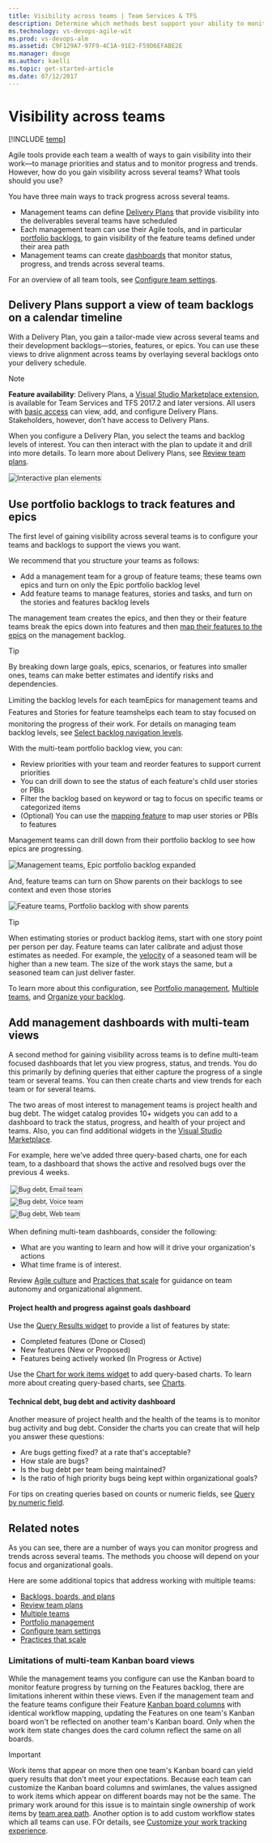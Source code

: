 ```yaml
---
title: Visibility across teams | Team Services & TFS
description: Determine which methods best support your ability to monitor status and progress across several teams in Visual Studio Team Services (VSTS) and Team Foundation Server  
ms.technology: vs-devops-agile-wit
ms.prod: vs-devops-alm
ms.assetid: C9F129A7-97F9-4C1A-91E2-F59D6EFABE2E  
ms.manager: douge
ms.author: kaelli
ms.topic: get-started-article  
ms.date: 07/12/2017
---
```



# Visibility across teams

[!INCLUDE [temp](../_shared/dev15-version-header.md)]

Agile tools provide each team a wealth of ways to gain visibility into their work&mdash;to manage priorities and status and to monitor progress and trends. However, how do you gain visibility across several teams? What tools should you use? 

You have three main ways to track progress across several teams. 

- Management teams can define [Delivery Plans](#plans) that provide visibility into the deliverables several teams have scheduled  
- Each management team can use their Agile tools, and in particular [portfolio backlogs](#portfolio-backlogs), to gain visibility of the feature teams defined under their area path   
- Management teams can create [dashboards](#dashboards) that monitor status, progress, and trends across several teams.

For an overview of all team tools, see [Configure team settings](manage-team-assets.md).

<a id="plans">  </a>
## Delivery Plans support a view of team backlogs on a calendar timeline 

With a Delivery Plan, you gain a tailor-made view across several teams and their development backlogs&mdash;stories, features, or epics. You can use these views to drive alignment across teams by overlaying several backlogs onto your delivery schedule. 

> [!NOTE]  
> **Feature availability**: Delivery Plans, a [Visual Studio Marketplace extension](https://marketplace.visualstudio.com/items?itemName=ms.vss-plans), is available for Team Services and TFS 2017.2 and later versions. All users with [basic access](../connect/change-access-levels.md) can view, add, and configure Delivery Plans. Stakeholders, however, don’t have access to Delivery Plans.  

When you configure a Delivery Plan, you select the teams and backlog levels of interest. You can then interact with the plan to update it and drill into more details. To learn more about Delivery Plans, see [Review team plans](review-team-plans.md). 

<img src="_img/plans_move1.png" alt="Interactive plan elements" style="border: 1px solid #CCCCCC;" />

<a id="portfolio-backlogs">  </a>
## Use portfolio backlogs to track features and epics  

The first level of gaining visibility across several teams is to configure your teams and backlogs to support the views you want. 

We recommend that you structure your teams as follows: 

- Add a management team for a group of feature teams; these teams own epics and turn on only the Epic portfolio backlog level
- Add feature teams to manage features, stories and tasks, and turn on the stories and features backlog levels

The management team creates the epics, and then they or their feature teams break the epics down into features and then [map their features to the epics](../backlogs/organize-backlog.md) on the management backlog. 

>[!TIP]  
>By breaking down large goals, epics, scenarios, or features into smaller ones, teams can make better estimates and identify risks and dependencies.   

Limiting the backlog levels for each team&#151;Epics for management teams and Features and Stories for feature teams&#151;helps each team to stay focused on monitoring the progress of their work. For details on managing team backlog levels, see [Select backlog navigation levels](../customize/select-backlog-navigation-levels.md).

With the multi-team portfolio backlog view, you can:  
- Review priorities with your team and reorder features to support current priorities  
- You can drill down to see the status of each feature's child user stories or PBIs  
- Filter the backlog based on keyword or tag to focus on specific teams or categorized items 
- (Optional) You can use the [mapping feature](../backlogs/organize-backlog.md) to map user stories or PBIs to features

Management teams can drill down from their portfolio backlog to see how epics are progressing.    

<img src="_img/visibility-management-team-epics.png" alt="Management teams, Epic portfolio backlog expanded" style="border: 1px solid #CCCCCC;" />

And, feature teams can turn on Show parents on their backlogs to see context and even those stories  

<img src="_img/visibility-feature-team-backlog-show-parents.png" alt="Feature teams, Portfolio backlog with show parents" style="border: 1px solid #CCCCCC;" />

>[!TIP]  
>When estimating stories or product backlog items, start with one story point per person per day. Feature teams can later calibrate and adjust those estimates as needed. For example, the [velocity](../../report/guidance/team-velocity.md) of a seasoned team will be higher than a new team. The size of the work stays the same, but a seasoned team can just deliver faster.  

To learn more about this configuration, see [Portfolio management](portfolio-management.md), [Multiple teams](multiple-teams.md), and [Organize your backlog](../backlogs/organize-backlog.md). 


 

<a id="dashboards">  </a>
## Add management dashboards with multi-team views 

A second method for gaining visibility across teams is to define multi-team focused dashboards that let you view progress, status, and trends. You do this primarily by defining queries that either capture the progress of a single team or several teams. You can then create charts and view trends for each team or for several teams. 

The two areas of most interest to management teams is project health and bug debt. The widget catalog provides 10+ widgets you can add to a dashboard to track the status, progress, and health of your project and teams. Also, you can find additional widgets in the [Visual Studio Marketplace](https://marketplace.visualstudio.com/search?term=widgets&target=VSTS&sortBy=Relevance).  

For example, here we've added three query-based charts, one for each team, to a dashboard that shows the active and resolved bugs over the previous 4 weeks. 

<div style="float:left;width:335px;margin:3px;font-size:90%">
<img src="_img/visibility-bug-debt-email-team.png" alt="Bug debt, Email team" style="border: 1px solid #CCCCCC;" />
</div>
 
<div style="float:left;width:335px;margin:3px;font-size:90%">
<img src="_img/visibility-bug-debt-voice-team.png" alt="Bug debt, Voice team" style="border: 1px solid #CCCCCC;" />
</div>

<div style="float:left;width:335px;margin:3px;font-size:90%">
<img src="_img/visibility-bug-debt-web-team.png" alt="Bug debt, Web team" style="border: 1px solid #CCCCCC;" />
</div>

<div style="clear:left;font-size:100%">
</div>


When defining multi-team dashboards, consider the following:
- What are you wanting to learn and how will it drive your organization's actions  
- What time frame is of interest.  
 
Review [Agile culture](agile-culture.md) and [Practices that scale](practices-that-scale.md) for guidance on team autonomy and organizational alignment. 


#### Project health and progress against goals dashboard 
Use the [Query Results widget](../../report/widget-catalog.md#query-results-widget) to provide a list of features by state: 

- Completed features (Done or Closed) 
- New features (New or Proposed) 
- Features being actively worked (In Progress or Active)   

Use the [Chart for work items widget](../../report/widget-catalog.md#chart-wit-widget) to add query-based charts. To learn more about creating query-based charts, see [Charts](../../report/charts.md).  


<!---TIPS
consider the time frame you want to monitor 
snapshot or trends 
what's shipping when? 
Track bug debt, progress
Active bugs
Stale bugs
Hi priority bugs 
Triage bugs 
Active bug trends 
- 
-->

#### Technical debt, bug debt and activity dashboard 
Another measure of project health and the health of the teams is to monitor bug activity and bug debt. Consider the charts you can create that will help you answer these questions: 
 
- Are bugs getting fixed? at a rate that's acceptable? 
- How stale are bugs? 
- Is the bug debt per team being maintained? 
- Is the ratio of high priority bugs being kept within organizational goals? 

For tips on creating queries based on counts or numeric fields, see [Query by numeric field](../track/query-numeric.md).

 
<!---
## Use Power BI to gain visibility across team projects  
--> 


## Related notes 

As you can see, there are a number of ways you can monitor progress and trends across several teams. The methods you choose will depend on your focus and organizational goals.  

Here are some additional topics that address working with multiple teams: 

- [Backlogs, boards, and plans](../backlogs-boards-plans.md)  
- [Review team plans](review-team-plans.md)  
- [Multiple teams](multiple-teams.md)  
- [Portfolio management](portfolio-management.md)  
- [Configure team settings](manage-team-assets.md) 
- [Practices that scale](practices-that-scale.md)   


### Limitations of multi-team Kanban board views 

While the management teams you configure can use the Kanban board to monitor feature progress by turning on the Features backlog, there are limitations inherent within these views. Even if the management team and the feature teams configure their Feature [Kanban board columns](../kanban/add-columns.md) with identical workflow mapping, updating the Features on one team's Kanban board won't be reflected on another team's Kanban board. 
 Only when the work item state changes does the card column reflect the same on all boards.  

>[!IMPORTANT]   
>Work items that appear on more then one team's Kanban board can yield query results that don't meet your expectations. Because each team can customize the Kanban board columns and swimlanes, the values assigned to work items which appear on different boards may not be the same. The primary work around for this issue is to maintain single ownership of work items by [team area path](../scale/set-team-defaults.md). Another option is to add custom workflow states which all teams can use. FOr details, see [Customize your work tracking experience](../customize/customize-work.md).</blockquote>  

<!---  
![Multi-team Kanban board view](_img/visibility-multi-team-kanban-board-features.png) 

With the multi-team Kanban board view, you can: 
- View and update the status of work items 
- Drill down to see the status of child user stories or PBIs  
- [Filter the board by keyword or select fields](../how-to/filter-backlog-or-board.md) to view items by feature team, feature owner, tag, or expected delivery date  
- Monitor the [cumulative flow](../../report/guidance/cumulative-flow.md) of all features being worked on by your teams 
- Organize features into swimlanes to track work that you want to expedite   




### Rollup of estimates and remaining work across multiple teams  

Many project managers are interested in getting numeric rollup of estimates&mdash;Story Points or Effort&mdash; or the Remaining Work field. Rollup provides summed values of select fields for all child work items of a parent. 

Natively, Team Services and TFS provide rollup of Remaining Work for tasks on the task board.

![Rollup of remaining work](_img/visibility-rollup-remaining-work.png)  

To learn about other methods available to you to support rollup, see [Support rollup of work and other fields](https://msdn.microsoft.com/library/dn217871.aspx).  

Waterfall -  corresponding method with Project and Project Professional 
Dashboards, and suggestions for dashboard development (drawing from how Agile team uses dashboards) 
Plans - for visibility across time and teams
Account pages - quick access to your work 

Progress against an agreed upon goal  
Issues and Risks  
Customer value prop   
Key metrics and how they are changing   
	Velocity  
	Bug debt trends   

Overall project health 
Agile – Team's Velocity any changes over time
Waterfall – completeness of milestone delivery
Dependencies status 
Different metrics than VP – code coverage, % complete, burndown
Code coverage
% Complete
Burndown 

For example, a manager with five teams tracks the features across teams using the Features Kanban board. Each team tracks and prioritizes their user stories using their own backlogs and boards. 

To accomplish this, the following configurations are made: 
6 teams are defined, one for each feature team and one for the management team 
The management team configures its backlogs to only view Features and Epics
Feature teams configure their backlogs to view User Stories and Features 
 
This configuration supports management's ability to monitor progress across the five teams at the level they need to monitor, and allow each individual feature team to stay focused on their product backlog of user stories. 

You can replicate this further for program managers who want to monitor progress across broad initiatives by setting up a program management team that monitors Epics. 
--> 

